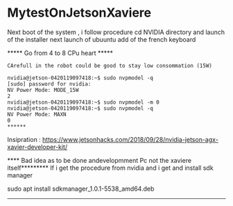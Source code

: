 # MytestOnJetsonXaviere

Next boot of the system , i follow procedure 
cd NVIDIA directory and launch of the installer
next launch of ubuuntu 
add of the french keyboard

***** Go from 4 to 8 CPu heart *****
``` console
CArefull in the robot could be good to stay low consommation (15W)

nvidia@jetson-0420119097418:~$ sudo nvpmodel -q
[sudo] password for nvidia: 
NV Power Mode: MODE_15W
2
nvidia@jetson-0420119097418:~$ sudo nvpmodel -m 0
nvidia@jetson-0420119097418:~$ sudo nvpmodel -q
NV Power Mode: MAXN
0
******
```

Insipration :
https://www.jetsonhacks.com/2018/09/28/nvidia-jetson-agx-xavier-developer-kit/


**** Bad idea as to be done andevelopmment Pc not the xaviere itself*********
If i get the procedure   from nvidia  and i get and  install sdk manager

sudo apt install sdkmanager_1.0.1-5538_amd64.deb
******
